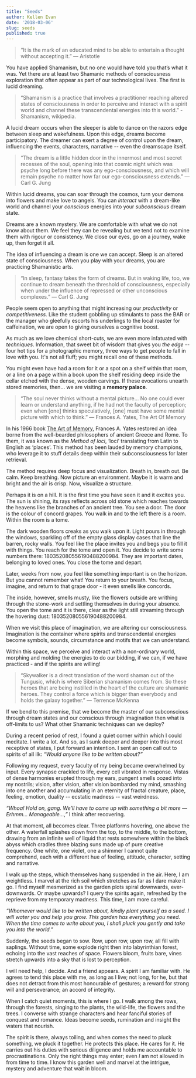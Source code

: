 ```yaml
---
title: "Seeds"
author: Kellen Evan
date: '2018-03-06'
slug: seeds
published: true
---
```


> “It is the mark of an educated mind to be able to entertain a thought without accepting it.” ― Aristotle

You have applied Shamanism, but no one would have told you that’s what it was. Yet there are at least two Shamanic methods of consciousness exploration that often appear as part of our technological lives. The first is lucid dreaming.  

> “Shamanism is a practice that involves a practitioner reaching altered states of consciousness in order to perceive and interact with a spirit world and channel these transcendental energies into this world.” - Shamanism, wikipedia.

A lucid dream occurs when the sleeper is able to dance on the razors edge between sleep and wakefulness. Upon this edge, dreams become participatory. The dreamer can exert a degree of control upon the dream, influencing the events, characters, narrative -- even the dreamscape itself.

> “The dream is a little hidden door in the innermost and most secret recesses of the soul, opening into that cosmic night which was psyche long before there was any ego-consciousness, and which will remain psyche no matter how far our ego-consciousness extends.” — Carl G. Jung

Within lucid dreams, you can soar through the cosmos, turn your demons into flowers and make love to angels. You can _interact_ with a dream-like world and channel your _conscious_ energies into your _subconscious_ dream state.

Dreams are a known mystery. We are comfortable with what we do not know about them. We feel they can be revealing but we tend not to examine them with rigour or consistency. We close our eyes, go on a journey, wake up, then forget it all.

The idea of influencing a dream is one we can accept. Sleep is an altered state of consciousness. When you play with your dreams, you are practicing Shamanistic arts.

> “In sleep, fantasy takes the form of dreams. But in waking life, too, we continue to dream beneath the threshold of consciousness, especially when under the influence of repressed or other unconscious complexes.” — Carl G. Jung

People seem open to anything that might increasing our _productivity_ or _competitiveness_. Like the student gobbling up stimulants to pass the BAR or the manager who gleefully escorts his underlings to the local roaster for caffeination, we are open to giving ourselves a cognitive boost.

As much as we love chemical short-cuts, we are even more infatuated with _techniques_. Information, that sweet bit of wisdom that gives you _the edge_ -- four hot tips for a photographic memory, three ways to get people to fall in love with you. It's not all fluff; you might recall one of these methods.

You might even have had a room for it or a spot on a shelf within that room, or a line on a page within a book upon the shelf residing deep inside the cellar etched with the dense, wooden carvings. If these evocations unearth stored memories, then… we are visiting a **memory palace**.

> “The soul never thinks without a mental picture… No one could ever learn or understand anything, if he had not the faculty of perception; even when [one] thinks speculatively, [one] must have some mental picture with which to think.”  ― Frances A. Yates, The Art Of Memory

In his 1966 book [The Art of Memory](http://amzn.to/2Fe97KS), Frances A. Yates restored an idea borne from the well-bearded philosophers of ancient Greece and Rome. To them, it was known as the _Method of loci_, ‘loci’ translating from Latin to English as ‘places’. This method has been lauded by memory champions, who leverage it to stuff details deep within their subconsciousness for later retrieval.

The method requires deep focus and visualization. Breath in, breath out. Be calm. Keep breathing. Now picture an environment. Maybe it is warm and bright and the air is crisp. Now, visualize a structure.

Perhaps it is on a hill. It is the first time you have seen it and it excites you. The sun is shining, its rays reflects across old stone which reaches towards the heavens like the branches of an ancient tree. You see a door. The door is the colour of concord grapes. You walk in and to the left there is a room. Within the room is a tome.

The dark wooden floors creaks as you walk upon it. Light pours in through the windows, sparkling off of the empty glass display cases that line the barren, rocky walls. You feel like the place invites you and begs you to fill it with things. You reach for the tome and open it. You decide to write some numbers there: 180352080556190488200984. They are important dates, belonging to loved ones. You close the tome and depart.

Later, weeks from now, you feel like something important is on the horizon. But you cannot remember what! You return to your breath. You focus, imagine, and return to that grape door - it even smells like concords.

The inside, however, smells musty, like the flowers outside are writhing through the stone-work and settling themselves in during your absence. You open the tome and it is there, clear as the light still streaming through the hovering dust: 180352080556190488200984.

When we visit this place of imagination, we are altering our consciousness. Imagination is the container where spirits and transcendental energies become symbols, sounds, circumstance and motifs that we can understand.

Within this space, we perceive and interact with a non-ordinary world, morphing and molding the energies to do our bidding, if we can, if we have practiced - and if the spirits are willing!

> “Skywalker is a direct translation of the word shaman out of the Tungusic, which is where Siberian shamanism comes from. So these heroes that are being instilled in the heart of the culture are shamanic heroes. They control a force which is bigger than everybody and holds the galaxy together.” — Terrence McKenna

If we bend to this premise, that we become the master of our subconscious through dream states and our conscious through imagination then what is off-limits to us? What other Shamanic techniques can we deploy?

During a recent period of rest, I found a quiet corner within which I could meditate. I write a lot. And so, as I sunk deeper and deeper into this most receptive of states, I put forward an intention. I sent an open call out to spirits of all ilk: _“Would anyone like to be written about?”_

Following my request, every faculty of my being became overwhelmed by input. Every synapse crackled to life, every cell vibrated in response. Vistas of dense harmonies erupted through my ears, pungent smells oozed into my nostrils; vision, after vision, after vision bombarded my mind, smashing into one another and accumulating in an eternity of fractal creature, place, feeling, emotion, duality --  ecstatic madness -- vast weirdness.

_“Whoa! Hold on, gang. We’ll have to come up with something a bit more — Erhmm… Manageable…,”_ I think after recovering.

At that moment, all becomes clear. Three platforms hovering, one above the other. A waterfall splashes down from the top, to the middle, to the bottom, drawing from an infinite well of liquid that rests somewhere within the black abyss which cradles three blazing suns made up of pure creative frequency. One white, one violet, one a shimmer I cannot quite comprehend, each with a different hue of feeling, attitude, character, setting and narrative.

I walk up the steps, which themselves hang suspended in the air. Here, I am weightless. I marvel at the rich soil which stretches as far as I dare make it go. I find myself mesmerized as the garden plots spiral downwards, ever-downwards. Or maybe upwards? I query the spirits again, refreshed by the reprieve from my temporary madness. This time, I am more careful.

_“Whomever would like to be written about, kindly plant yourself as a seed. I will water you and help you grow. This garden has everything you need. When the time comes to write about you, I shall pluck you gently and take you into the world.”_

Suddenly, the seeds began to sow. Row, upon row, upon row, all fill with saplings. Without time, some explode right then into labyrinthian forest, echoing into the vast reaches of space. Flowers bloom, fruits bare, vines stretch upwards into a sky that is lost to perception.

I will need help, I decide. And a friend appears. A spirit I am familiar with. He agrees to tend this place with me, as long as I live; not long, for he, but that does not detract from this most honourable of gestures; a reward for strong will and perseverance; an accord of integrity.

When I catch quiet moments, this is where I go. I walk among the rows, through the forests, singing to the plants, the wild-life, the flowers and the trees. I converse with strange characters and hear fanciful stories of conquest and romance. Ideas become seeds, rumination and insight the waters that nourish.

The spirit is there, always toiling, and when comes the need to pluck something, we pluck it together. He protects this place. He cares for it. He carries out his duties with serious diligence and holds me accountable to procrastinations. Only the right things may enter; even _I_ am not allowed in from time to time. I know this garden well and marvel at the intrigue, mystery and adventure that wait in bloom.

